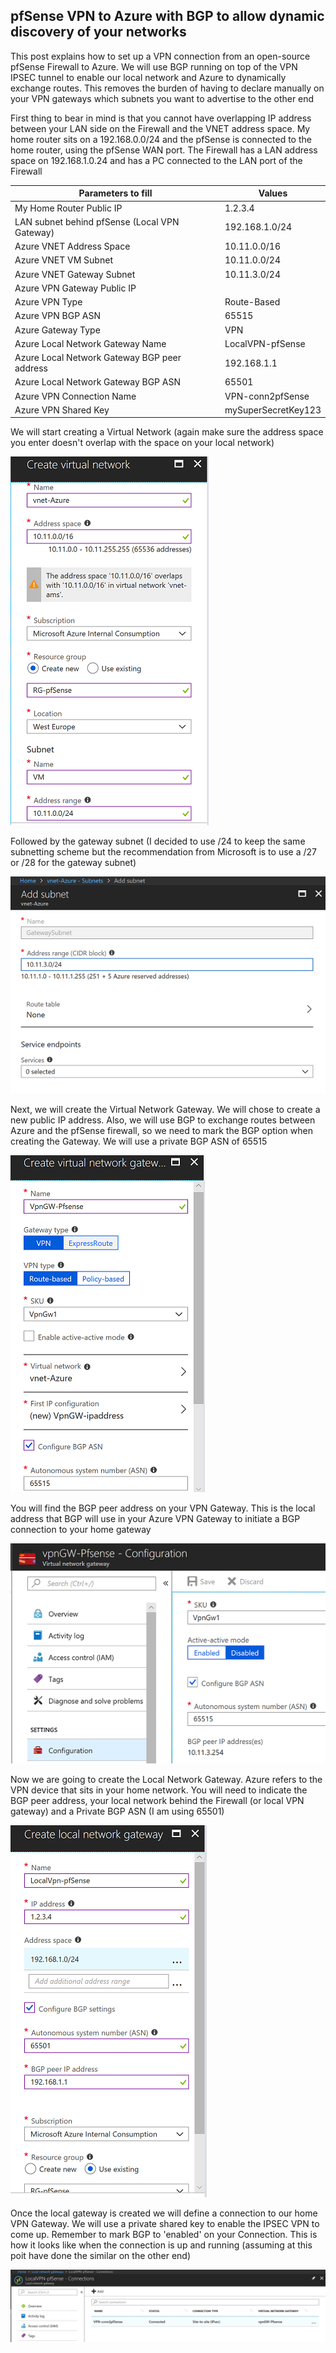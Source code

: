 ## pfSense VPN to Azure with BGP to allow dynamic discovery of your networks

This post explains how to set up a VPN connection from an open-source pfSense Firewall to Azure. We will use BGP running on top of the VPN IPSEC tunnel to enable our local network and Azure to dynamically exchange routes. This removes the burden of having to declare manually on your VPN gateways which subnets you want to advertise to the other end

First thing to bear in mind is that you cannot have overlapping IP address between your LAN side on the Firewall and the VNET address space. My home router sits on a 192.168.0.0/24 and the pfSense is connected to the home router, using the pfSense WAN port. The Firewall has a LAN address space on 192.168.1.0.24 and has a PC connected to the LAN port of the Firewall

| Parameters to fill  | Values |
| --- | --- | 
| My Home Router Public IP  | 1.2.3.4 |
| LAN subnet behind pfSense (Local VPN Gateway) | 192.168.1.0/24 |
| Azure VNET Address Space  | 10.11.0.0/16  |
| Azure VNET VM Subnet  | 10.11.0.0/24  |
| Azure VNET Gateway Subnet   | 10.11.3.0/24  |
| Azure VPN Gateway Public IP  |   |
| Azure VPN Type  | Route-Based |
| Azure VPN BGP ASN  | 65515 |
| Azure Gateway Type  | VPN |
| Azure Local Network Gateway Name  | LocalVPN-pfSense  |
| Azure Local Network Gateway BGP peer address  | 192.168.1.1  |
| Azure Local Network Gateway BGP ASN| 65501 |
| Azure VPN Connection Name  | VPN-conn2pfSense  |
| Azure VPN Shared Key  | mySuperSecretKey123 |

We will start creating a Virtual Network (again make sure the address space you enter doesn't overlap with the space on your local network)

![image of vnet](/images/vnet-azure.PNG)

Followed by the gateway subnet (I decided to use /24 to keep the same subnetting scheme but the recommendation from Microsoft is to use a /27 or /28 for the gateway subnet)

![image_of_gwsubnet](/images/gw-subnet.PNG)

Next, we will create the Virtual Network Gateway. We will chose to create a new public IP address. Also, we will use BGP to exchange routes between Azure and the pfSense firewall, so we need to mark the BGP option when creating the Gateway. We will use a private BGP ASN of 65515

![image_of_vpn-gw](/images/vpn-gw.PNG)

You will find the BGP peer address on your VPN Gateway. This is the local address that BGP will use in your Azure VPN Gateway to initiate a BGP connection to your home gateway

![image_of_bgppeer](/images/bgp-peer.PNG)

Now we are going to create the Local Network Gateway. Azure refers to the VPN device that sits in your home network. You will need to indicate the BGP peer address, your local network behind the Firewall (or local VPN gateway) and a Private BGP ASN (I am using 65501)

![image_of_local-gw](/images/local-gw.PNG)

Once the local gateway is created we will define a connection to our home VPN Gateway. We will use a private shared key to enable the IPSEC VPN to come up. Remember to mark BGP to 'enabled' on your Connection. This is how it looks like when the connection is up and running (assuming at this poit have done the similar on the other end)

![image_of_connection](/images/connection.PNG)
